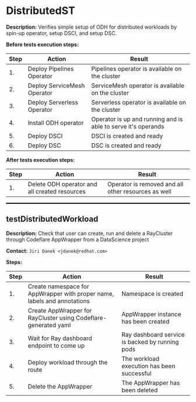 # DistributedST

**Description:** Verifies simple setup of ODH for distributed workloads by spin-up operator, setup DSCI, and setup DSC.

**Before tests execution steps:**

| Step | Action | Result |
| - | - | - |
| 1. | Deploy Pipelines Operator | Pipelines operator is available on the cluster |
| 2. | Deploy ServiceMesh Operator | ServiceMesh operator is available on the cluster |
| 3. | Deploy Serverless Operator | Serverless operator is available on the cluster |
| 4. | Install ODH operator | Operator is up and running and is able to serve it's operands |
| 5. | Deploy DSCI | DSCI is created and ready |
| 6. | Deploy DSC | DSC is created and ready |

**After tests execution steps:**

| Step | Action | Result |
| - | - | - |
| 1. | Delete ODH operator and all created resources | Operator is removed and all other resources as well |

<hr style="border:1px solid">

## testDistributedWorkload

**Description:** Check that user can create, run and delete a RayCluster through Codeflare AppWrapper from a DataScience project

**Contact:** `Jiri Danek <jdanek@redhat.com>`

**Steps:**

| Step | Action | Result |
| - | - | - |
| 1. | Create namespace for AppWrapper with proper name, labels and annotations | Namespace is created |
| 2. | Create AppWrapper for RayCluster using Codeflare-generated yaml | AppWrapper instance has been created |
| 3. | Wait for Ray dashboard endpoint to come up | Ray dashboard service is backed by running pods |
| 4. | Deploy workload through the route | The workload execution has been successful |
| 5. | Delete the AppWrapper | The AppWrapper has been deleted |

